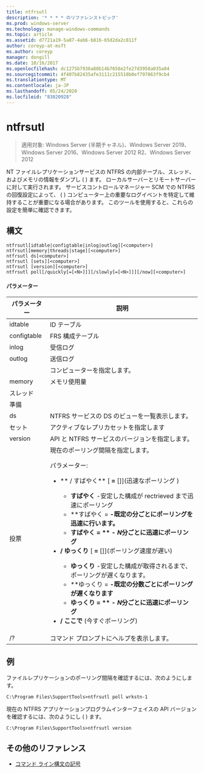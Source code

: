 ```yaml
---
title: ntfrsutl
description: '* * * * のリファレンストピック'
ms.prod: windows-server
ms.technology: manage-windows-commands
ms.topic: article
ms.assetid: d7721a19-5a87-4ab6-b816-65d2da2c811f
author: coreyp-at-msft
ms.author: coreyp
manager: dongill
ms.date: 10/16/2017
ms.openlocfilehash: dc1275b7936a88b14b7658e2fe27d3958a035a04
ms.sourcegitcommit: 4f407b82435afe3111c215510b0ef797863f9cb4
ms.translationtype: MT
ms.contentlocale: ja-JP
ms.lasthandoff: 05/24/2020
ms.locfileid: "83820928"
---
```

# <a name="ntfrsutl"></a>ntfrsutl

> 適用対象: Windows Server (半期チャネル)、Windows Server 2019、Windows Server 2016、Windows Server 2012 R2、Windows Server 2012

NT ファイルレプリケーションサービスの NTFRS の内部テーブル、スレッド、およびメモリの情報をダンプし \( \) ます。 ローカルサーバーとリモートサーバーに対して実行されます。 サービスコントロールマネージャー SCM での NTFRS の回復設定によって、 \( \) コンピューター上の重要なログイベントを特定して維持することが重要になる場合があります。 このツールを使用すると、これらの設定を簡単に確認できます。

## <a name="syntax"></a>構文

```
ntfrsutl[idtable|configtable|inlog|outlog][<computer>]
ntfrsutl[memory|threads|stage][<computer>]
ntfrsutl ds[<computer>]
ntfrsutl [sets][<computer>]
ntfrsutl [version][<computer>]
ntfrsutl poll[/quickly[=[<N>]]][/slowly[=[<N>]]][/now][<computer>]
```

#### <a name="parameters"></a>パラメーター

|  パラメーター  |                                                                                                                                                                                                                                                                                                                                        説明                                                                                                                                                                                                                                                                                                                                         |
|-------------|--------------------------------------------------------------------------------------------------------------------------------------------------------------------------------------------------------------------------------------------------------------------------------------------------------------------------------------------------------------------------------------------------------------------------------------------------------------------------------------------------------------------------------------------------------------------------------------------------------------------------------------------------------------------------------------------|
|   idtable   |                                                                                                                                                                                                                                                                                                                                          ID テーブル                                                                                                                                                                                                                                                                                                                                          |
| configtable |                                                                                                                                                                                                                                                                                                                                  FRS 構成テーブル                                                                                                                                                                                                                                                                                                                                   |
|    inlog    |                                                                                                                                                                                                                                                                                                                                        受信ログ                                                                                                                                                                                                                                                                                                                                         |
|   outlog    |                                                                                                                                                                                                                                                                                                                                        送信ログ                                                                                                                                                                                                                                                                                                                                        |
| <computer>  |                                                                                                                                                                                                                                                                                                                                  コンピューターを指定します。                                                                                                                                                                                                                                                                                                                                   |
|   memory    |                                                                                                                                                                                                                                                                                                                                        メモリ使用量                                                                                                                                                                                                                                                                                                                                        |
|   スレッド   |                                                                                                                                                                                                                                                                                                                                                                                                                                                                                                                                                                                                                                                                                            |
|    準備    |                                                                                                                                                                                                                                                                                                                                                                                                                                                                                                                                                                                                                                                                                            |
|     ds      |                                                                                                                                                                                                                                                                                                                         NTFRS サービスの DS のビューを一覧表示します。                                                                                                                                                                                                                                                                                                                          |
|    セット     |                                                                                                                                                                                                                                                                                                                             アクティブなレプリカセットを指定します                                                                                                                                                                                                                                                                                                                              |
|   version   |                                                                                                                                                                                                                                                                                                                       API と NTFRS サービスのバージョンを指定します。                                                                                                                                                                                                                                                                                                                        |
|    投票     | 現在のポーリング間隔を指定します。<p>パラメーター:<p><ul><li>** \/ すばやく** \[ **\=** \[<N>\]\]\(迅速なポーリング  \)<p><ul><li>**すばやく** \-安定した構成が rectrieved まで迅速にポーリング</li><li>**すばやく \= **\-既定の分ごとにポーリングを迅速に行います。</li><li>**すばやく \= ** <N>\- *N*分ごとに迅速にポーリング</li></ul></li><li>** \/ ゆっくり** \[ **\=** \[<N>\]\]\(ポーリング速度が遅い\)<p><ul><li>**ゆっくり** \-安定した構成が取得されるまで、ポーリングが遅くなります。</li><li>**ゆっくり \= **\-既定の分数ごとにポーリングが遅くなります</li><li>**ゆっくり \= ** <N>\- *N*分ごとに迅速にポーリング</li></ul></li><li>** \/ ここで** \(今すぐポーリング\)</li></ul> |
|     \/?     |                                                                                                                                                                                                                                                                                                                            コマンド プロンプトにヘルプを表示します。                                                                                                                                                                                                                                                                                                                            |

## <a name="examples"></a>例
ファイルレプリケーションのポーリング間隔を確認するには、次のようにします。

```
C:\Program Files\SupportTools>ntfrsutl poll wrkstn-1
```

現在の NTFRS アプリケーションプログラムインターフェイスの API バージョンを確認するには、次のようにし \( \) ます。

```
C:\Program Files\SupportTools>ntfrsutl version
```

## <a name="additional-references"></a>その他のリファレンス

- [コマンド ライン構文の記号](command-line-syntax-key.md)




